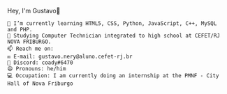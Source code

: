 Hey, I'm Gustavo👋

    🌱 I’m currently learning HTML5, CSS, Python, JavaScript, C++, MySQL and PHP.
    🏫 Studying Computer Technician integrated to high school at CEFET/RJ NOVA FRIBURGO.
    📫 Reach me on:
    ✉️ E-mail: gustavo.nery@aluno.cefet-rj.br
    🤖 Discord: coady#6470
    😄 Pronouns: he/him
    💻 Occupation: I am currently doing an internship at the PMNF - City Hall of Nova Friburgo
